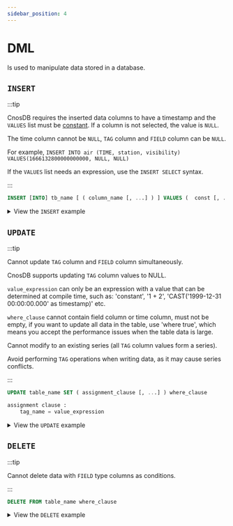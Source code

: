 ```yaml
---
sidebar_position: 4
---
```


# DML

Is used to manipulate data stored in a database.

## `INSERT`

:::tip

CnosDB requires the inserted data columns to have a timestamp and the `VALUES` list must be [constant](reference.md#constants). If a column is not selected, the value is `NULL`.

The time column cannot be `NULL`, `TAG` column and `FIELD` column can be `NULL`.

For example, `INSERT INTO air (TIME, station, visibility) VALUES(1666132800000000000, NULL, NULL)`

If the `VALUES` list needs an expression, use the `INSERT SELECT` syntax.

:::

```sql
INSERT [INTO] tb_name [ ( column_name [, ...] ) ] VALUES (  const [, ...] ) [, ...] | select_statment;
```

<details>
  <summary>View the <code>INSERT</code> example</summary>

**Insert a record.**

```sql
INSERT INTO air (TIME, station, visibility, temperature, pressure) VALUES(now(), 'XiaoMaiDao', 56, 69, 77);
```

**Insert multiple records.**

```sql
INSERT INTO air (TIME, station, visibility, temperature, pressure) VALUES
                ('2022-10-19 05:40:00', 'XiaoMaiDao', 55, 68, 76), 
                ('2022-10-19 04:40:00', 'XiaoMaiDao', 55, 68, 76);
```

**Insert records based on query results.**

1. Create a new table.

```sql
CREATE TABLE air_visibility (
    visibility DOUBLE,
    TAGS(station)
);
```

2. Insert records into `air_visibility` based on query results.

```sql
INSERT air_visibility (TIME, station, visibility) SELECT TIME, station, visibility FROM air;
```

</details>

## `UPDATE`

:::tip

Cannot update `TAG` column and `FIELD` column simultaneously.

CnosDB supports updating `TAG` column values to NULL.

`value_expression` can only be an expression with a value that can be determined at compile time, such as: 'constant', '1 + 2', 'CAST('1999-12-31 00:00:00.000' as timestamp)' etc.

`where_clause` cannot contain field column or time column, must not be empty, if you want to update all data in the table, use 'where true', which means you accept the performance issues when the table data is large.

Cannot modify to an existing series (all `TAG` column values form a series).

Avoid performing `TAG` operations when writing data, as it may cause series conflicts.

:::

```sql
UPDATE table_name SET ( assignment_clause [, ...] ) where_clause

assignment clause :
    tag_name = value_expression
```

<details>
  <summary>View the <code>UPDATE</code> example</summary>

**Update the data in the `TAG` column of the `air` table, changing records that meet the condition `station = 'LianYunGang'` to `station = 'ShangHai'`.**

```sql
UPDATE air SET station = 'ShangHai' where station = 'LianYunGang';
```

**Update Data by Time and Numerical Range**

```sql
UPDATE air SET pressure = pressure + 100 where pressure = 68 and time < '2023-01-14T16:03:00';
```

</details>

## `DELETE`

:::tip

Cannot delete data with `FIELD` type columns as conditions.

:::

```sql
DELETE FROM table_name where_clause
```

<details>
  <summary>View the <code>DELETE</code> example</summary>

**Using `TAG` type columns and time as conditions**

```sql
DELETE FROM air WHERE station = 'LianYunGang' and time < '2023-01-14T16:03:00';
```

**Using `FIELD` type columns as conditions**

```sql
DELETE FROM air WHERE temperature > 0;
```

The following results will be returned:

```json
422 Unprocessable Entity, details: {"error_code":"010005","error_message":"This feature is not implemented: Filtering on the field column on the tskv table in delete statement"}
```

</details>
